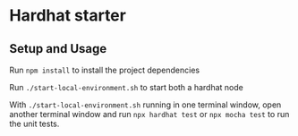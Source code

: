# Hardhat starter

## Setup and Usage 

Run `npm install` to install the project dependencies

Run `./start-local-environment.sh` to start both a hardhat node

With `./start-local-environment.sh` running in one terminal window, open another terminal window and run `npx hardhat test` or `npx mocha test` to run the unit tests.

